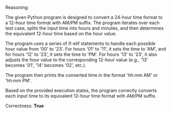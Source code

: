 Reasoning:

The given Python program is designed to convert a 24-hour time format to a 12-hour time format with AM/PM suffix. The program iterates over each test case, splits the input time into hours and minutes, and then determines the equivalent 12-hour time based on the hour value.

The program uses a series of if-elif statements to handle each possible hour value from '00' to '23'. For hours '01' to '11', it sets the time to 'AM', and for hours '12' to '23', it sets the time to 'PM'. For hours '13' to '23', it also adjusts the hour value to the corresponding 12-hour value (e.g., '13' becomes '01', '14' becomes '02', etc.).

The program then prints the converted time in the format 'hh:mm AM' or 'hh:mm PM'.

Based on the provided execution states, the program correctly converts each input time to its equivalent 12-hour time format with AM/PM suffix.

Correctness: **True**